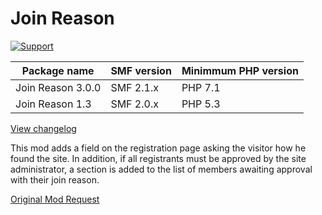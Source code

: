 # Join Reason
[![Support](http://img.shields.io/badge/PayPal-$-009966.svg)](https://www.paypal.me/JohnRayes)

Package name | SMF version | Minimmum PHP version
--- | --- | ---
Join Reason 3.0.0 | SMF 2.1.x | PHP 7.1
Join Reason 1.3 | SMF 2.0.x | PHP 5.3

[View changelog](https://github.com/live627/smf-mods/blob/main/join-reason/CHANGELOG.md)

This mod adds a field on the registration page asking the visitor how he found the site. In addition, if all registrants must be approved by the site administrator, a section is added to the list of members awaiting approval with their join reason.

[Original Mod Request](https://www.simplemachines.org/community/index.php?topic=353831.0)
